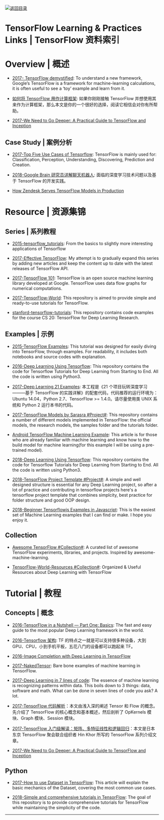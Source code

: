 [![返回目录](https://user-images.githubusercontent.com/5803001/38079637-ff0abcf0-3371-11e8-9b76-ad651620afc7.jpg)](https://github.com/wxyyxc1992/Awesome-Links)

# TensorFlow Learning & Practices Links | TensorFlow 资料索引

# Overview | 概述

* [2017- TensorFlow demystified](https://chatbotslife.com/tensorflow-demystified-80987184faf7): To understand a new framework, Google’s TensorFlow is a framework for machine-learning calculations, it is often useful to see a ‘toy’ example and learn from it.

- [如何将 TensorFlow 用作计算框架](https://zhuanlan.zhihu.com/p/30719727): 如果你刚刚接触 TensorFlow 并想使用其来作为计算框架，那么本文是你的一个很好的选择，阅读它相信会对你有所帮助。

* [2017-We Need to Go Deeper: A Practical Guide to TensorFlow and Inception](https://parg.co/YqN)

## Case Study | 案例分析

* [2017-Top Five Use Cases of Tensorflow](https://www.exastax.com/deep-learning/top-five-use-cases-of-tensorflow/): TensorFlow is mainly used for: Classification, Perception, Understanding, Discovering, Prediction and Creation.

- [2018-Google Brain 研究员详解聊天机器人](https://parg.co/Yqf): 面临的深度学习技术问题以及基于 TensorFlow 的开发实践。

* [How Zendesk Serves TensorFlow Models in Production](https://medium.com/zendesk-engineering/how-zendesk-serves-tensorflow-models-in-production-751ee22f0f4b#.x0o7mpnd3)

# Resource | 资源集锦

## Series | 系列教程

* [2015-tensorflow_tutorials](https://github.com/pkmital/tensorflow_tutorials): From the basics to slightly more interesting applications of Tensorflow

* [2017-Effective TensorFlow](https://github.com/vahidk/EffectiveTensorflow): My attempt is to gradually expand this series by adding new articles and keep the content up to date with the latest releases of TensorFlow API.

- [2017-TensorFlow 101](https://mubaris.com/2017-10-21/tensorflow-101): TensorFlow is an open source machine learning library developed at Google. TensorFlow uses data flow graphs for numerical computations.

* [2017-TensorFlow-World](https://github.com/astorfi/TensorFlow-World): This repository is aimed to provide simple and ready-to-use tutorials for TensorFlow.

- [stanford-tensorflow-tutorials](https://github.com/chiphuyen/stanford-tensorflow-tutorials): This repository contains code examples for the course CS 20: TensorFlow for Deep Learning Research. 

## Examples | 示例

* [2015-TensorFlow Examples](https://github.com/aymericdamien/TensorFlow-Examples): This tutorial was designed for easily diving into TensorFlow, through examples. For readability, it includes both notebooks and source codes with explanation.

* [2016-Deep Learning Using Tensorflow](https://github.com/anujdutt9/Tensorflow-DeepLearning): This repository contains the code for Tensorflow Tutorials for Deep Learning from Starting to End. All the code is written using Python3.

- [2017-Deep Learning 21 Examples](https://github.com/hzy46/Deep-Learning-21-Examples): 本工程是《21 个项目玩转深度学习———基于 TensorFlow 的实践详解》的配套代码，代码推荐的运行环境为：Ubuntu 14.04，Python 2.7、TensorFlow >= 1.4.0。请尽量使用类 UNIX 系统和 Python 2 运行本书的代码。

- [2017-TensorFlow Models by Sarasra #Project#](https://github.com/Sarasra/models): This repository contains a number of different models implemented in TensorFlow: the official models, the research models, the samples folder and the tutorials folder.

* [Android TensorFlow Machine Learning Example](http://6me.us/GbWFKx): This article is for those who are already familiar with machine learning and know how to the build model for machine learning(for this example I will be using a pre-trained model).

- [2018-Deep Learning Using Tensorflow](https://github.com/anujdutt9/Tensorflow-DeepLearning):
  This repository contains the code for Tensorflow Tutorials for Deep Learning from Starting to End. All the code is written using Python3.

* [2018-TensorFlow Project Template #Project#](https://github.com/Mrgemy95/TensorFlow-Project-Template): A simple and well designed structure is essential for any Deep Learning project, so after a lot of practice and contributing in tensorflow projects here's a tensorflow project template that combines simplcity, best practice for folder structure and good OOP design.

- [2018-Beginner Tensorflowjs Examples in Javascript](https://hpssjellis.github.io/beginner-tensorflowjs-examples-in-javascript/): This is the easiest set of Machine Learning examples that I can find or make. I hope you enjoy it.

## Collection

* [Awesome TensorFlow #Collection#](https://github.com/jtoy/awesome-tensorflow#github-projects): A curated list of awesome TensorFlow experiments, libraries, and projects. Inspired by awesome-machine-learning.

* [TensorFlow-World-Resources #Collection#](https://github.com/astorfi/TensorFlow-World-Resources): Organized & Useful Resources about Deep Learning with TensorFlow

# Tutorial | 教程

## Concepts | 概念

* [2016-TensorFlow in a Nutshell — Part One: Basics](https://medium.com/@camrongodbout/tensorflow-in-a-nutshell-part-one-basics-3f4403709c9d#.m0948trt3): The fast and easy guide to the most popular Deep Learning framework in the world.

* [2016-Tensorflow 架构](http://blog.csdn.net/stdcoutzyx/article/details/51645396): TF 的特点之一就是可以支持很多种设备，大到 GPU、CPU，小到手机平板，五花八门的设备都可以跑起来 TF。

- [2016-Image Completion with Deep Learning in TensorFlow](http://bamos.github.io/2016/08/09/deep-completion/)

* [2017-NakedTensor](https://github.com/jostmey/NakedTensor): Bare bone examples of machine learning in TensorFlow.

- [2017-Deep Learning in 7 lines of code](https://chatbotslife.com/deep-learning-in-7-lines-of-code-7879a8ef8cfb): The essence of machine learning is recognizing patterns within data. This boils down to 3 things: data, software and math. What can be done in seven lines of code you ask? A lot.

- [2017-TensorFlow 代码解析](https://zhuanlan.zhihu.com/p/25646408)：本文由浅入深的阐述 Tensor 和 Flow 的概念。先介绍了 TensorFlow 的核心概念和基本概述，然后剖析了 OpKernels 模块、Graph 模块、Session 模块。

- [2017-TensorFlow 入门级解读：矩阵、多特征线性和逻辑回归](https://zhuanlan.zhihu.com/p/25352208)：本文是日本东京 TensorFlow 聚会联合组织者 Hin Khor 所写的 TensorFlow 系列介绍文章。

- [2017-We Need to Go Deeper: A Practical Guide to TensorFlow and Inception](http://6me.us/s2n)

## Python

* [2017-How to use Dataset in TensorFlow](https://towardsdatascience.com/how-to-use-dataset-in-tensorflow-c758ef9e4428): This article will explain the basic mechanics of the Dataset, covering the most common use cases.

* [2018-Simple and comprehensive tutorials in TensorFlow](https://github.com/easy-tensorflow/easy-tensorflow): The goal of this repository is to provide comprehensive tutorials for TensorFlow while maintaining the simplicity of the code.



---
